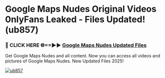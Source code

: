 # Google Maps Nudes Original Videos 0nlyFans Leaked - Files Updated! (ub857)

<h3>🔴 CLICK HERE 🌐==►► <a href="https://tinyurl.com/4mcuefdz" rel="nofollow">Google Maps Nudes Updated Files</a></h3>

Get Google Maps Nudes and all content. Now you can access all videos and pictures of Google Maps Nudes. New Updated Files 2025!

[![ub857](https://i.imgur.com/StAQSOY.gif)](https://tinyurl.com/4mcuefdz)
